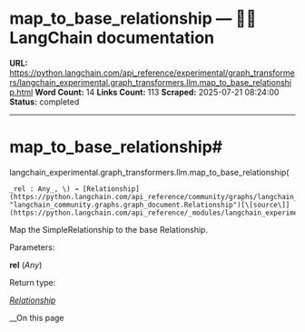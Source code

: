# map_to_base_relationship — 🦜🔗 LangChain  documentation

**URL:** https://python.langchain.com/api_reference/experimental/graph_transformers/langchain_experimental.graph_transformers.llm.map_to_base_relationship.html
**Word Count:** 14
**Links Count:** 113
**Scraped:** 2025-07-21 08:24:00
**Status:** completed

---

# map\_to\_base\_relationship\#

langchain\_experimental.graph\_transformers.llm.map\_to\_base\_relationship\(

    _rel : Any_, \) → [Relationship](https://python.langchain.com/api_reference/community/graphs/langchain_community.graphs.graph_document.Relationship.html#langchain_community.graphs.graph_document.Relationship "langchain_community.graphs.graph_document.Relationship")[\[source\]](https://python.langchain.com/api_reference/_modules/langchain_experimental/graph_transformers/llm.html#map_to_base_relationship)\#     

Map the SimpleRelationship to the base Relationship.

Parameters:     

**rel** \(_Any_\)

Return type:     

[_Relationship_](https://python.langchain.com/api_reference/community/graphs/langchain_community.graphs.graph_document.Relationship.html#langchain_community.graphs.graph_document.Relationship "langchain_community.graphs.graph_document.Relationship")

__On this page